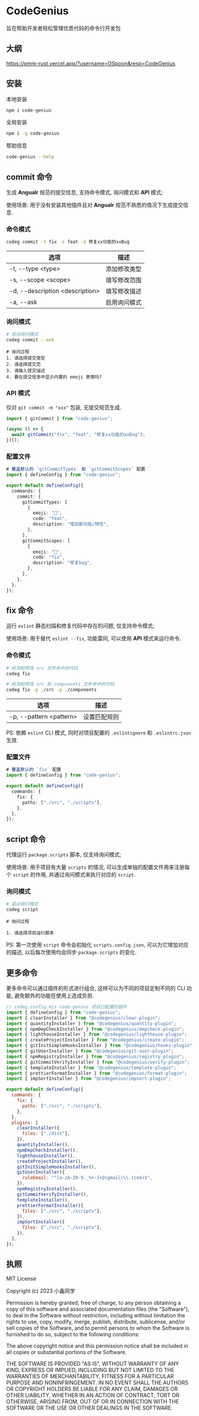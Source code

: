 # CodeGenius

旨在帮助开发者轻松管理优质代码的命令行开发包

## 大纲

https://pmm-rust.vercel.app/?username=OSpoon&resp=CodeGenius

## 安装

本地安装

```bash
npm i code-genius
```

全局安装

```bash
npm i -g code-genius
```

帮助信息

```bash
code-genius --help
```

## commit 命令

生成 **Angualr** 规范的提交信息, 支持命令模式, 询问模式和 **API** 模式;

使用场景: 用于没有安装其他插件且对 **Angualr** 规范不熟悉的情况下生成提交信息.

### 命令模式

```bash
codeg commit -t fix -s feat -d 修复xx功能的xxBug
```

| 选项                              | 描述         |
| --------------------------------- | ------------ |
| -t, --type \<type\>               | 添加修改类型 |
| -s, --scope \<scope\>             | 填写修改范围 |
| -d, --description \<description\> | 填写修改描述 |
| -a, --ask                         | 启用询问模式 |

### 询问模式

```bash
# 启动询问模式
codeg commit --ask
```

```
# 询问过程
1. 请选择提交类型
2. 请选择提交范
3. 请输入提交描述
4. 要在提交信息中显示内置的 emoji 表情吗?
```

### API 模式

仅对 `git commit -m "xxx"` 包装, 无提交规范生成.

```typescript
import { gitCommit } from "code-genius";

(async () => {
  await gitCommit("fix", "feat", "修复xx功能的xxBug");
})();
```

### 配置文件

```typescript
# 覆盖默认的 `gitCommitTypes` 和 `gitCommitScopes` 配置
import { defineConfig } from "code-genius";

export default defineConfig({
  commands: {
    commit: {
      gitCommitTypes: [
        {
          emoji: "🎉",
          code: "feat",
          description: "增加新功能/特性",
        },
      ],
      gitCommitScopes: [
        {
          emoji: "🐛",
          code: "fix",
          description: "修复bug",
        },
      ],
    },
  },
});
```

## fix 命令

运行 `eslint` 静态扫描和修复代码中存在的问题, 仅支持命令模式;

使用场景: 用于替代 `eslint --fix`, 功能雷同, 可以使用 **API** 模式来运行命令.

### 命令模式

```bash
# 检测和修改 src 文件夹中的代码
codeg fix
```

```bash
# 检测和修改 src 和 components 文件夹中的代码
codeg fix -p ./src -p ./components
```

| 选项                      | 描述         |
| ------------------------- | ------------ |
| -p, --pattern \<pattern\> | 设置匹配规则 |

PS: 依赖 `eslint` CLI 模式, 同时对项目配置的 `.eslintignore` 和 `.eslintrc.json` 生效.

### 配置文件

```typescript
# 覆盖默认的 `fix` 配置
import { defineConfig } from "code-genius";

export default defineConfig({
  commands: {
    fix: {
      paths: ["./src", "./scripts"],
    },
  },
});
```

## script 命令

代理运行 `package.scripts` 脚本, 仅支持询问模式;

使用场景: 用于项目有大量 `scripts` 的情况, 可以生成单独的配置文件用来注册每个 `script` 的作用, 并通过询问模式来执行对应的 `script`.

### 询问模式

```bash
# 启动询问模式
codeg script
```

```
# 询问过程

1. 请选择项目运行脚本
```

PS: 第一次使用 `script` 命令会初始化 `scripts.config.json`, 可以为它增加对应的描述, 以后每次使用均会同步 `package.scripts` 的变化.

## 更多命令

更多命令可以通过插件的形式进行组合, 这样可以为不同的项目定制不同的 CLI 功能, 避免额外的功能在使用上造成负担.

```javascript
// codeg.config.mjs code-genius 项目已配置的插件
import { defineConfig } from "code-genius";
import { clearInstaller } from "@codegenius/clear-plugin";
import { quantityInstaller } from "@codegenius/quantity-plugin";
import { npmDepCheckInstaller } from "@codegenius/depcheck-plugin";
import { lighthouseInstaller } from "@codegenius/lighthouse-plugin";
import { createProjectInstaller } from "@codegenius/create-plugin";
import { gitInitSimpleHooksInstaller } from "@codegenius/hooks-plugin";
import { gitUserInstaller } from "@codegenius/git-user-plugin";
import { npmRegistryInstaller } from "@codegenius/registry-plugin";
import { gitCommitVerifyInstaller } from "@codegenius/verify-plugin";
import { templateInstaller } from "@codegenius/template-plugin";
import { prettierFormatInstaller } from "@codegenius/format-plugin";
import { impSortInstaller } from "@codegenius/impsort-plugin";

export default defineConfig({
  commands: {
    fix: {
      paths: ["./src", "./scripts"],
    },
  },
  plugins: [
    clearInstaller({
      files: ["./dist"],
    }),
    quantityInstaller(),
    npmDepCheckInstaller(),
    lighthouseInstaller(),
    createProjectInstaller(),
    gitInitSimpleHooksInstaller(),
    gitUserInstaller({
      ruleEmail: "^[a-zA-Z0-9._%+-]+@(gmail)\\.(com)$",
    }),
    npmRegistryInstaller(),
    gitCommitVerifyInstaller(),
    templateInstaller(),
    prettierFormatInstaller({
      files: ["./src", "./scripts"],
    }),
    impSortInstaller({
      files: ["./src", "./scripts"],
    }),
  ],
});
```

## 执照

MIT License

Copyright (c) 2023 小鑫同学

Permission is hereby granted, free of charge, to any person obtaining a copy
of this software and associated documentation files (the "Software"), to deal
in the Software without restriction, including without limitation the rights
to use, copy, modify, merge, publish, distribute, sublicense, and/or sell
copies of the Software, and to permit persons to whom the Software is
furnished to do so, subject to the following conditions:

The above copyright notice and this permission notice shall be included in all
copies or substantial portions of the Software.

THE SOFTWARE IS PROVIDED "AS IS", WITHOUT WARRANTY OF ANY KIND, EXPRESS OR
IMPLIED, INCLUDING BUT NOT LIMITED TO THE WARRANTIES OF MERCHANTABILITY,
FITNESS FOR A PARTICULAR PURPOSE AND NONINFRINGEMENT. IN NO EVENT SHALL THE
AUTHORS OR COPYRIGHT HOLDERS BE LIABLE FOR ANY CLAIM, DAMAGES OR OTHER
LIABILITY, WHETHER IN AN ACTION OF CONTRACT, TORT OR OTHERWISE, ARISING FROM,
OUT OF OR IN CONNECTION WITH THE SOFTWARE OR THE USE OR OTHER DEALINGS IN THE
SOFTWARE.
